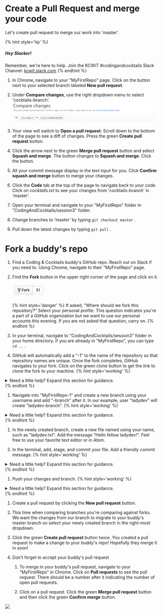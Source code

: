 # Create a Pull Request and merge your code

Let's create pull request to merge our work into 'master'.

{% hint style='tip' %}
##### Hey Slacker!

Remember, we're here to help.
Join the KCWiT #codingandcocktails Slack Channel: [kcwit.slack.com](http://kcwit.slack.com)
{% endhint %}

1. In Chrome, navigate to your "MyFirstRepo" page. Click on the button next to your selected branch labeled **New pull request**. 

1. Under **Compare changes**, use the right dropdown menu to select 'cocktails-branch'.
   ![](images/pull-request.png)

1. Your view will switch to **Open a pull request**. Scroll down to the bottom of the page to see a diff of changes. Press the green **Create pull request** button.

1. Click the arrow next to the green **Merge pull request** button and select **Squash and merge**. The button changes to **Squash and merge**. Click the button.

1. All your commit message display in the text input for you. Click **Confirm squash and merge** button to merge your changes.

1. Click the **<span class="octicon octicon-code"></span> Code** tab at the top of the page to navigate back to your code. Click on _cocktails.txt_ to see your changes from 'cocktails-branch' in 'master'.

1. Open your terminal and navigate to your "MyFirstRepo" folder in "CodingAndCocktails/session3" folder.

1. Change branches to 'master' by typing `git checkout master` <i class="fa fa-share fa-rotate-180"></i>.

1. Pull down the latest changes by typing `git pull` <i class="fa fa-share fa-rotate-180"></i>.



# Fork a buddy's repo

1. Find a Coding & Cocktails buddy's GitHub repo. Reach out on Slack if you need to. Using Chrome, navigate to their "MyFirstRepo" page.

1. Find the **<span class="octicon octicon-repo-forked"></span> Fork** button in the upper right corner of the page and click on it.

    ![](images/fork.jpg)

    {% hint style='danger' %}
If asked, “Where should we fork this repository?” Select your personal profile. This question indicates you're a part of a GitHub organization but we want to use our personal accounts this evening.  If you are not asked that question, carry on.
    {% endhint %}

1. In your terminal, navigate to "CodingAndCocktails/session3" folder in your home directory. If you are already in "MyFirstRepo", you can type `cd ..` <i class="fa fa-share fa-rotate-180"></i>.

1. GitHub will automatically add a "-1" to the name of the repository so that repository names are unique. Once the fork completes, GitHub navigates to your fork. Click on the green clone button to get the link to clone the fork to your machine.
   {% hint style='working' %}
<details>
<summary>
Need a little help? Expand this section for guidance. 
</summary>
Type <code>git clone </code> and paste the link <i class="fa fa-share fa-rotate-180"></i>.
</details>
   {% endhint %}

1. Navigate into "MyFirstRepo-1" and create a new branch using your username and add "-branch" after it. In our example, user "ladydev" will create "ladydev-branch".
   {% hint style='working' %}
<details>
<summary>
Need a little help? Expand this section for guidance. 
</summary>
Type <code>git checkout -b ladydev-branch</code> <i class="fa fa-share fa-rotate-180"></i>.
</details>
   {% endhint %}

1. In the newly created branch, create a new file named using your name, such as "ladydev.txt". Add the message "Hello fellow ladydev!". Feel free to use your favorite text editor or in Atom.

1. In the terminal, add, stage, and commit your file. Add a friendly commit message.
   {% hint style='working' %}
<details>
<summary>
Need a little help? Expand this section for guidance. 
</summary>
Type <code>git add ladydev.txt</code> <i class="fa fa-share fa-rotate-180"></i>.</br>
Type <code>git commit -m "friendly commit message here"</code> <i class="fa fa-share fa-rotate-180"></i>.
</details>
   {% endhint %}

1. Push your changes and branch.
   {% hint style='working' %}
<details>
<summary>
Need a little help? Expand this section for guidance. 
</summary>
Type <code>git push --set-upstream origin branch-name</code> <i class="fa fa-share fa-rotate-180"></i>.
</details>
   {% endhint %}

1. Create a pull request by clicking the **New pull request** button. 

1. This time when comparing branches you're comparing against forks. We want the changes from our branch to migrate to your buddy's master branch so select your newly created branch in the right-most dropdown. 

1. Click the green **Create pull request** button twice. You created a pull request to make a change to your buddy's repo! Hopefully they merge it in soon!

1. Don't forget to accept your buddy's pull request
   1. To merge in your buddy's pull request, navigate to your "MyFirstRepo" in Chrome. Click on **<span class="octicon octicon-git-pull-request"></span> Pull requests** to see the pull request. There should be a number after it indicating the number of open pull requests.

   1. Click on a pull request. Click the green **Merge pull request** button and then click the green **Confirm merge** button.

![](https://i.giphy.com/media/3oz8xFT5JkOhZhCWDC/giphy.webp)

